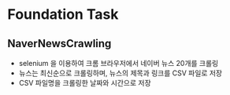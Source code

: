 # Foundation Task

## NaverNewsCrawling
- selenium 을 이용하여 크롬 브라우저에서 네이버 뉴스 20개를 크롤링
- 뉴스는 최신순으로 크롤링하며, 뉴스의 제목과 링크를 CSV 파일로 저장
- CSV 파일명을 크롤링한 날짜와 시간으로 저장